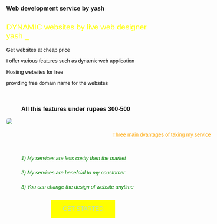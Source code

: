 <!DOCTYPE html>
<html>
<head>
<meta name="viewport" content="width=device-width, initial-scale=1">
<style>
* {box-sizing: border-box;}
body {font-family: Verdana, sans-serif;}
.mySlides {display: none;}
img {vertical-align: middle;}

/* Slideshow container */
.slideshow-container {
  max-width: 350px;
  position: relative;
  margin: auto;
}


h3  { text-align: center;
    color: darkblue;
    font-weight: lighter;
}

/* Caption text */
.text {
  color: #f2f2f2;
  font-size: 15px;
  padding: 8px 12px;
  position: absolute;
  bottom: 8px;
  width: 100%;
  text-align: center;
}

/* Number text (1/3 etc) */
.numbertext {
  color: #f2f2f2;
  font-size: 12px;
  padding: 8px 12px;
  position: absolute;
  top: 0;
}

/* The dots/bullets/indicators */
.dot {
  height: 15px;
  width: 15px;
  margin: 0 2px;
  background-color: #bbb;
  border-radius: 50%;
  display: inline-block;
  transition: background-color 0.6s ease;
}

.active {
  background-color: #717171;
}

/* Fading animation */
.fade {
  animation-name: fade;
  animation-duration: 1.5s;
}

@keyframes fade {
  from {opacity: .4} 
  to {opacity: 1}
}

/* On smaller screens, decrease text size */
@media only screen and (max-width: 300px) {
  .text {font-size: 11px}
}
</style>
</head>
<body background="C:\Users\hp\Downloads\bg.png">



<div class="slideshow-container">

<div class="mySlides fade">
  <div class="numbertext">1 / 3</div>
  <img src="https://encrypted-tbn0.gstatic.com/images?q=tbn:ANd9GcQEe1gnBJ0jT28VRO_htT814vg44eWReFV8_g&usqp=CAU" style="width:100%">
</div>

<div class="mySlides fade">
  <div class="numbertext">2 / 3</div>
  <img src="https://encrypted-tbn0.gstatic.com/images?q=tbn:ANd9GcSDb9Zg7IsaJTbAHvHXnGXwTBnhVMdw3qq03g&usqp=CAU" style="width:100%">
</div>

<div class="mySlides fade">
  <div class="numbertext">3 / 3</div>
  <img src="https://encrypted-tbn0.gstatic.com/images?q=tbn:ANd9GcRzTuF2SGyr8oeByOdapPkMSJbzrwfKVL9waQ&usqp=CAU" style="width:100%">
</div>

</div>
<br>

<div style="text-align:center">
  <span class="dot"></span> 
  <span class="dot"></span> 
  <span class="dot"></span> 
</div>

<script>
let slideIndex = 0;
showSlides();

function showSlides() {
  let i;
  let slides = document.getElementsByClassName("mySlides");
  let dots = document.getElementsByClassName("dot");
  for (i = 0; i < slides.length; i++) {
    slides[i].style.display = "none";  
  }
  slideIndex++;
  if (slideIndex > slides.length) {slideIndex = 1}    
  for (i = 0; i < dots.length; i++) {
    dots[i].className = dots[i].className.replace(" active", "");
  }
  slides[slideIndex-1].style.display = "block";  
  dots[slideIndex-1].className += " active";
  setTimeout(showSlides, 2000); // Change image every 2 seconds
}
</script>
 <h3>Web development service by yash</h3>

 <h2 style="color: yellow;font-weight: lighter;">DYNAMIC websites by live web designer yash _ </h2>

 <p>Get websites at cheap price </p>
 <p>I offer various features such as dynamic web application </p>
 <p>Hosting websites for free</p>
 <p>providing free domain name for the websites</p>
 <br>
 <h3 style="margin-left: 10%"> All this features under rupees 300-500</h3>
 <div>
<img src="C:\Users\hp\Downloads\end.png" style="border-radius: 30%;">
<h4 style="position: absolute;margin-left: 30%; font-weight: lighter;color: orange;"><u>Three main dvantages of taking my service</u></h4>
<br><br>
<br>
<br><br>


<h5>1) My services are less costly then the market </h5>
<h5>2) My services are benefcial to my coustomer </h5>
<h5>3) You can change the design of website anytime </h5>
</div>

<style type="text/css">
  p{ color: black;
     font-weight: lighter;
  }
  h5{ color: green;
      font-weight: lighter;
      margin-left: 10%;

  }

 button {
  border: none;
  color: lightblue;
  padding: 15px 32px;
  text-align: center;
  text-decoration: none;
  display: inline-block;
  font-size: 16px;
  margin: 4px 2px;
  cursor: pointer;
  background-color: yellow;
  position: center;
  margin-left: 30%;
  
  }
</style>

<a href="affiliate.html"><button>GET STARTED</button></a>

</body>
</html> 

